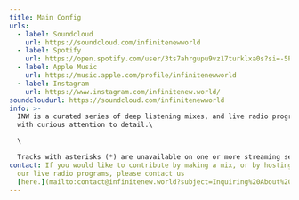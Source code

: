 ```yaml
---
title: Main Config
urls:
  - label: Soundcloud
    url: https://soundcloud.com/infinitenewworld
  - label: Spotify
    url: https://open.spotify.com/user/3ts7ahrgupu9vz17turklxa0s?si=-5PeM-39SKWogeQgvP8HaQ
  - label: Apple Music
    url: https://music.apple.com/profile/infinitenewworld
  - label: Instagram
    url: https://www.instagram.com/infinitenew.world/
soundcloudurl: https://soundcloud.com/infinitenewworld
info: >-
  INW is a curated series of deep listening mixes, and live radio programming,
  with curious attention to detail.\

  \

  Tracks with asterisks (*) are unavailable on one or more streaming services.
contact: If you would like to contribute by making a mix, or by hosting one of
  our live radio programs, please contact us
  [here.](mailto:contact@infinitenew.world?subject=Inquiring%20About%20INW)
---
```

